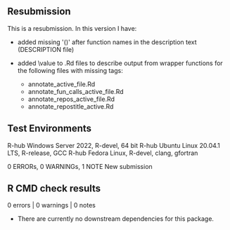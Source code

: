 ## Resubmission

This is a resubmission. In this version I have:

- added missing '()' after function names in the description text (DESCRIPTION file)

- added \value to .Rd files to describe output from wrapper functions for the following files with missing tags:
   * annotate_active_file.Rd
   * annotate_fun_calls_active_file.Rd
   * annotate_repos_active_file.Rd
   * annotate_repostitle_active.Rd

## Test Environments
R-hub Windows Server 2022, R-devel, 64 bit
R-hub Ubuntu Linux 20.04.1 LTS, R-release, GCC
R-hub Fedora Linux, R-devel, clang, gfortran

0 ERRORs, 0 WARNINGs, 1 NOTE
New submission

## R CMD check results
0 errors | 0 warnings | 0 notes

* There are currently no downstream dependencies for this package.
